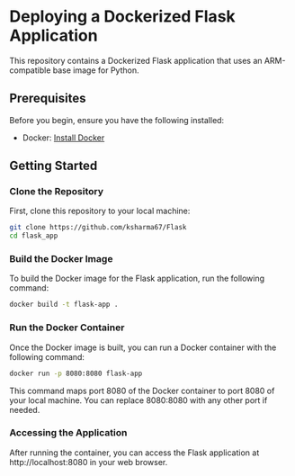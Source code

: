 # Deploying a Dockerized Flask Application

This repository contains a Dockerized Flask application that uses an ARM-compatible base image for Python.

## Prerequisites

Before you begin, ensure you have the following installed:

- Docker: [Install Docker](https://docs.docker.com/get-docker/)

## Getting Started

### Clone the Repository

First, clone this repository to your local machine:
```bash
git clone https://github.com/ksharma67/Flask
cd flask_app
```

### Build the Docker Image

To build the Docker image for the Flask application, run the following command:
```bash
docker build -t flask-app .
```

### Run the Docker Container

Once the Docker image is built, you can run a Docker container with the following command:
```bash
docker run -p 8080:8080 flask-app
```

This command maps port 8080 of the Docker container to port 8080 of your local machine. You can replace 8080:8080 with any other port if needed.

### Accessing the Application
After running the container, you can access the Flask application at http://localhost:8080 in your web browser.
